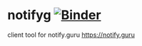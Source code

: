 # notifyg [![Binder](https://mybinder.org/badge_logo.svg)](https://mybinder.org/v2/gh/yacchin1205/notifyg/HEAD)
client tool for notify.guru https://notify.guru
